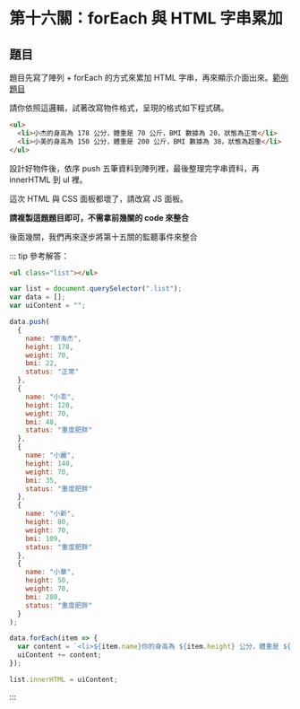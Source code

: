 # 第十六關：forEach 與 HTML 字串累加

## 題目

題目先寫了陣列 + forEach 的方式來累加 HTML 字串，再來顯示介面出來。[範例題目](https://codepen.io/liao/pen/rNxmMGv?editors=1010)

請你依照這邏輯，試著改寫物件格式，呈現的格式如下程式碼。

``` Html
<ul>
  <li>小杰的身高為 178 公分，體重是 70 公斤，BMI 數據為 20，狀態為正常</li>
  <li>小美的身高為 150 公分，體重是 200 公斤，BMI 數據為 38，狀態為超重</li>
</ul>
```

設計好物件後，依序 push 五筆資料到陣列裡，最後整理完字串資料，再 innerHTML 到 ul 裡。

這次 HTML 與 CSS 面板都壞了，請改寫 JS 面板。

**請複製這題題目即可，不需拿前幾關的 code 來整合**

後面幾關，我們再來逐步將第十五關的監聽事件來整合

::: tip 參考解答：
``` html
<ul class="list"></ul>
```

``` js
var list = document.querySelector(".list");
var data = [];
var uiContent = "";

data.push(
  {
    name: "廖洧杰",
    height: 178,
    weight: 70,
    bmi: 22,
    status: "正常"
  },
  {
    name: "小乖",
    height: 120,
    weight: 70,
    bmi: 48,
    status: "重度肥胖"
  },
  {
    name: "小麗",
    height: 140,
    weight: 70,
    bmi: 35,
    status: "重度肥胖"
  },
  {
    name: "小新",
    height: 80,
    weight: 70,
    bmi: 109,
    status: "重度肥胖"
  },
  {
    name: "小華",
    height: 50,
    weight: 70,
    bmi: 280,
    status: "重度肥胖"
  }
);

data.forEach(item => {
  var content = `<li>${item.name}你的身高為 ${item.height} 公分，體重是 ${item.weight} 公斤，BMI 數據為 ${item.bmi}，狀態為${item.status}`;
  uiContent += content;
});

list.innerHTML = uiContent;
```
:::